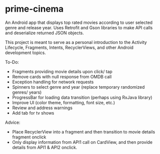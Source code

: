 # prime-cinema
An Android app that displays top rated movies according to user selected genre and release year. Uses Retrofit and Gson libraries to make API calls and deserialize returned JSON objects.

This project is meant to serve as a personal introduction to the Activity Lifecycle, Fragments, Intents, RecyclerViews, and other Android development topics.

To-Do:
- Fragments providing movie details upon click/ tap
- Remove cards with null response from OMDB call
- Exception handling for network requests
- Spinners to select genre and year (replace temporary randomized genres/ years)
- ProgressBar for loading data transition (perhaps using RxJava library)
- Improve UI (color theme, formatting, font size, etc.)
- Review and address warnings
- Add tab for tv shows

Advice:
- Place RecyclerView into a fragment and then transition to movie details fragment onclick
- Only display information from API1 call on CardView, and then provide details from API1 & API2 onclick.